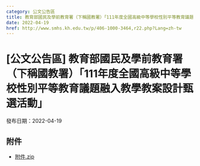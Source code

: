 ```yaml
---
category: 公文公告區
title: 教育部國民及學前教育署（下稱國教署）「111年度全國高級中等學校性別平等教育議題融入教學教案設計甄選活動」
date: 2022-04-19
href: http://www.smhs.kh.edu.tw/p/406-1000-3464,r22.php?Lang=zh-tw
---
```


# [公文公告區] 教育部國民及學前教育署（下稱國教署）「111年度全國高級中等學校性別平等教育議題融入教學教案設計甄選活動」

發布日期：2022-04-19



## 附件

- [附件.zip](https://www.smhs.kh.edu.tw/app/index.php?Action=downloadfile&file=WVhSMFlXTm9Melk1TDNCMFlWOHpNakkwWHpFMU1ESTRNREJmTlRVME9EY3VlbWx3&fname=DGGGROTSYWQO41XX50LKSWHGRK30OOLKDGUWTSKK4125MLVWKPROVTPOUSSSPKPO)
